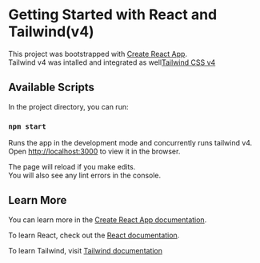 # Getting Started with React and Tailwind(v4)

This project was bootstrapped with [Create React App](https://github.com/facebook/create-react-app).<br/>
Tailwind v4 was intalled and integrated as well[Tailwind CSS v4](https://tailwindcss.com/blog/tailwindcss-v4)

## Available Scripts

In the project directory, you can run:

### `npm start`

Runs the app in the development mode and concurrently runs tailwind v4.\
Open [http://localhost:3000](http://localhost:3000) to view it in the browser.

The page will reload if you make edits.\
You will also see any lint errors in the console.

## Learn More

You can learn more in the [Create React App documentation](https://facebook.github.io/create-react-app/docs/getting-started).

To learn React, check out the [React documentation](https://reactjs.org/).

To learn Tailwind, visit [Tailwind documentation](https://tailwindcss.com/docs/installation/tailwind-cli)

